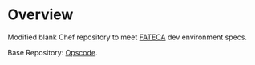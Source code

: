 Overview
==========

Modified blank Chef repository to meet [FATECA](https://gihub.com/gpedote/fateca) dev environment specs.

Base Repository: [Opscode](https://github.com/opscode/chef-repo).
